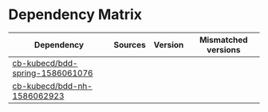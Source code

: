 # Dependency Matrix

Dependency | Sources | Version | Mismatched versions
---------- | ------- | ------- | -------------------
[cb-kubecd/bdd-spring-1586061076](https://github.com/cb-kubecd/bdd-spring-1586061076.git) |  | []() | 
[cb-kubecd/bdd-nh-1586062923](https://github.com/cb-kubecd/bdd-nh-1586062923.git) |  | []() | 
